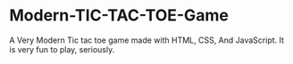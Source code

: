 # Modern-TIC-TAC-TOE-Game
A Very Modern Tic tac toe game made with HTML, CSS, And JavaScript. It is very fun to play, seriously. 
